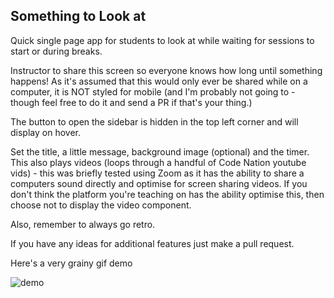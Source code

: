 ## Something to Look at

Quick single page app for students to look at while waiting for sessions to start or during breaks.

Instructor to share this screen so everyone knows how long until something happens! As it's assumed that this would only ever be shared while on a computer, it is NOT styled for mobile (and I'm probably not going to - though feel free to do it and send a PR if that's your thing.)

The button to open the sidebar is hidden in the top left corner and will display on hover.

Set the title, a little message, background image (optional) and the timer.
This also plays videos (loops through a handful of Code Nation youtube vids) - this was briefly tested using Zoom as it has the ability to share a computers sound directly and optimise for screen sharing videos. If you don't think the platform you're teaching on has the ability optimise this, then choose not to display the video component.

Also, remember to always go retro.

If you have any ideas for additional features just make a pull request.

Here's a very grainy gif demo

![demo](/demo.gif)
